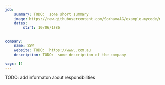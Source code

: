 ```yaml
---
job:
    summary: TODO:  some short summary
    image: https://raw.githubusercontent.com/SochavaAG/example-mycode/master/pens/timeline/images/img-13.png
    dates: 
        start: 10/06/1986
    

company: 
    name: SSW
    website: TODO:  https://www..com.au
    description: TODO:  some description of the company

tags: []
---
```


TODO: add informaton about responsibilities
